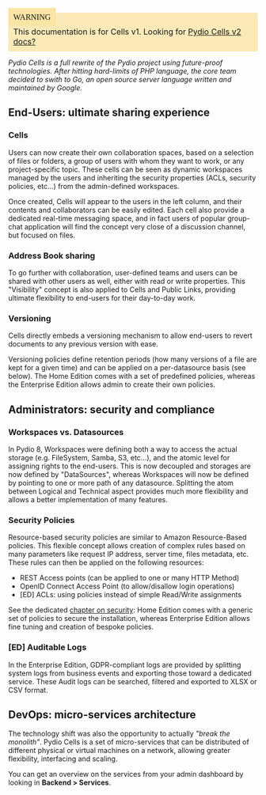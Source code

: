 <div style="background-color: #fbe9b7;font-size: 16px;">
<span style="background-color: #fae4a6;padding: 10px;font-family: FuturaT-Demi;">WARNING</span>
<span style="padding: 10px;display: inline-block;">This documentation is for Cells v1. Looking for <a href="https://pydio.com/en/docs/cells/v2/quick-start">Pydio Cells v2 docs?</a></span>
</div>

_Pydio Cells is a full rewrite of the Pydio project using future-proof technologies. After hitting hard-limits of PHP language, the core team decided to swith to Go, an open source server language written and maintained by Google._

## End-Users: ultimate sharing experience

### Cells

Users can now create their own collaboration spaces, based on a selection of files or folders, a group of users with whom they want to work, or any project-specific topic. These cells can be seen as dynamic workspaces managed by the users and inheriting the security properties (ACLs, security policies, etc...) from the admin-defined workspaces.

Once created, Cells will appear to the users in the left column, and their contents and collaborators can be easily edited. Each cell also provide a dedicated real-time messaging space, and in fact users of popular group-chat application will find the concept very close of a discussion channel, but focused on files.

### Address Book sharing

To go further with collaboration, user-defined teams and users can be shared with other users as well, either with read or write properties. This "Visibility" concept is also applied to Cells and Public Links, providing ultimate flexibility to end-users for their day-to-day work.

### Versioning

Cells directly embeds a versioning mechanism to allow end-users to revert documents to any previous version with ease.

Versioning policies define retention periods (how many versions of a file are kept for a given time) and can be applied on a per-datasource basis (see below). The Home Edition comes with a set of predefined policies, whereas the Enterprise Edition allows admin to create their own policies.

## Administrators: security and compliance

### Workspaces vs. Datasources

In Pydio 8, Workspaces were defining both a way to access the actual storage (e.g. FileSystem, Samba, S3, etc...), and the atomic level for assigning rights to the end-users. This is now decoupled and storages are now defined by "DataSources", whereas Workspaces will now be defined by pointing to one or more path of any datasource. Splitting the atom between Logical and Technical aspect provides much more flexibility and allows a better implementation of many features.

### Security Policies

Resource-based security policies are similar to Amazon Resource-Based policies. This flexible concept allows creation of complex rules based on many parameters like request IP address, server time, files metadata, etc. These rules can then be applied on the following resources:

- REST Access points (can be applied to one or many HTTP Method)
- OpenID Connect Access Point (to allow/disallow login operations)
- [ED] ACLs: using policies instead of simple Read/Write assignments

See the dedicated [chapter on security](/en/docs/cells/v1/security-policies): Home Edition comes with a generic set of policies to secure the installation, whereas Enterprise Edition allows fine tuning and creation of bespoke policies.

### [ED] Auditable Logs

In the Enterprise Edition, GDPR-compliant logs are provided by splitting system logs from business events and exporting those toward a dedicated service. These Audit logs can be searched, filtered and exported to XLSX or CSV format.

## DevOps: micro-services architecture

The technology shift was also the opportunity to actually _"break the monolith"_. Pydio Cells is a set of micro-services that can be distributed of different physical or virtual machines on a network, allowing greater flexibility, interfacing and scaling.

You can get an overview on the services from your admin dashboard by looking in **Backend > Services**.
